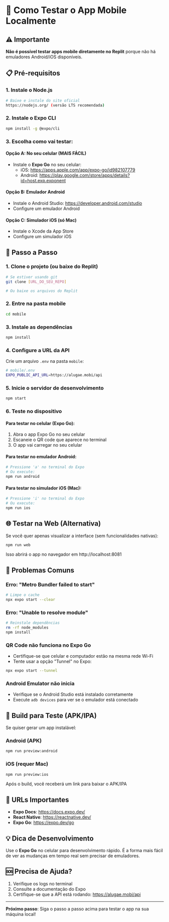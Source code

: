 # 🚀 Como Testar o App Mobile Localmente

## ⚠️ Importante
**Não é possível testar apps mobile diretamente no Replit** porque não há emuladores Android/iOS disponíveis.

## 📋 Pré-requisitos

### 1. Instale o Node.js
```bash
# Baixe e instale do site oficial
https://nodejs.org/ (versão LTS recomendada)
```

### 2. Instale o Expo CLI
```bash
npm install -g @expo/cli
```

### 3. Escolha como vai testar:

#### **Opção A: No seu celular (MAIS FÁCIL)**
- Instale o **Expo Go** no seu celular:
  - iOS: https://apps.apple.com/app/expo-go/id982107779
  - Android: https://play.google.com/store/apps/details?id=host.exp.exponent

#### **Opção B: Emulador Android**
- Instale o Android Studio: https://developer.android.com/studio
- Configure um emulador Android

#### **Opção C: Simulador iOS (só Mac)**
- Instale o Xcode da App Store
- Configure um simulador iOS

## 🔧 Passo a Passo

### 1. Clone o projeto (ou baixe do Replit)
```bash
# Se estiver usando git
git clone [URL_DO_SEU_REPO]

# Ou baixe os arquivos do Replit
```

### 2. Entre na pasta mobile
```bash
cd mobile
```

### 3. Instale as dependências
```bash
npm install
```

### 4. Configure a URL da API
Crie um arquivo `.env` na pasta `mobile`:
```bash
# mobile/.env
EXPO_PUBLIC_API_URL=https://alugae.mobi/api
```

### 5. Inicie o servidor de desenvolvimento
```bash
npm start
```

### 6. Teste no dispositivo

#### **Para testar no celular (Expo Go):**
1. Abra o app Expo Go no seu celular
2. Escaneie o QR code que aparece no terminal
3. O app vai carregar no seu celular

#### **Para testar no emulador Android:**
```bash
# Pressione 'a' no terminal do Expo
# Ou execute:
npm run android
```

#### **Para testar no simulador iOS (Mac):**
```bash
# Pressione 'i' no terminal do Expo
# Ou execute:
npm run ios
```

## 🌐 Testar na Web (Alternativa)

Se você quer apenas visualizar a interface (sem funcionalidades nativas):

```bash
npm run web
```

Isso abrirá o app no navegador em http://localhost:8081

## 🐛 Problemas Comuns

### Erro: "Metro Bundler failed to start"
```bash
# Limpe o cache
npx expo start --clear
```

### Erro: "Unable to resolve module"
```bash
# Reinstale dependências
rm -rf node_modules
npm install
```

### QR Code não funciona no Expo Go
- Certifique-se que celular e computador estão na mesma rede Wi-Fi
- Tente usar a opção "Tunnel" no Expo:
```bash
npx expo start --tunnel
```

### Android Emulator não inicia
- Verifique se o Android Studio está instalado corretamente
- Execute `adb devices` para ver se o emulador está conectado

## 📱 Build para Teste (APK/IPA)

Se quiser gerar um app instalável:

### Android (APK)
```bash
npm run preview:android
```

### iOS (requer Mac)
```bash
npm run preview:ios
```

Após o build, você receberá um link para baixar o APK/IPA

## 🔗 URLs Importantes

- **Expo Docs**: https://docs.expo.dev/
- **React Native**: https://reactnative.dev/
- **Expo Go**: https://expo.dev/go

## 💡 Dica de Desenvolvimento

Use o **Expo Go** no celular para desenvolvimento rápido. É a forma mais fácil de ver as mudanças em tempo real sem precisar de emuladores.

## 🆘 Precisa de Ajuda?

1. Verifique os logs no terminal
2. Consulte a documentação do Expo
3. Certifique-se que a API está rodando: https://alugae.mobi/api

---

**Próximo passo**: Siga o passo a passo acima para testar o app na sua máquina local!
